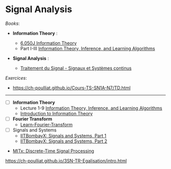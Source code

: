 # Signal Analysis

_Books_:

- **Information Theory** :

  - [6.050J Information Theory](https://ocw.mit.edu/courses/6-050j-information-and-entropy-spring-2008/pages/syllabus/)
  - Part I-III [Information Theory, Inference, and Learning Algorithms](http://www.inference.org.uk/itprnn/book.pdf)

- **Signal Analysis** :

  - [Traitement du Signal - Signaux et Systèmes continus](https://ch-poulliat.github.io/Cours-Signal-Part-I/intro.html#)

_Exercices_:

- https://ch-poulliat.github.io/Cours-TS-SN1A-N7/TD.html

---

- [ ] **Information Theory**
  - Lecture 1-9 [Information Theory, Inference, and Learning Algorithms](https://videolectures.net/course_information_theory_pattern_recognition/)
  - [Introduction to Information Theory](https://www.complexityexplorer.org/courses/55-introduction-to-information-theory/segments/4321?summary)
- [ ] **Fourier Transform**
  - [Learn-Fourier-Transform](https://github.com/OmarAlkousa/Learn-Fourier-Transform)
- [ ] Signals and Systems
  - [IITBombayX: Signals and Systems, Part 1](https://www.edx.org/learn/engineering/iitbombay-signals-and-systems-part-1)
  - [IITBombayX: Signals and Systems, Part 2](https://www.edx.org/learn/engineering/iitbombay-signals-and-systems-part-2)
- [MITx: Discrete-Time Signal Processing](https://www.edx.org/learn/computer-programming/massachusetts-institute-of-technology-discrete-time-signal-processing-4)

https://ch-poulliat.github.io/3SN-TR-Egalisation/intro.html
